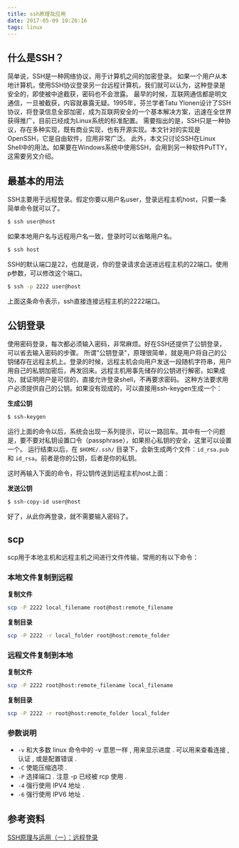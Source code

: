 ```yaml
---
title: ssh原理及应用
date: 2017-05-09 10:26:16
tags: linux
---
```


## 什么是SSH？

简单说，SSH是一种网络协议，用于计算机之间的加密登录。
如果一个用户从本地计算机，使用SSH协议登录另一台远程计算机，我们就可以认为，这种登录是安全的，即使被中途截获，密码也不会泄露。
最早的时候，互联网通信都是明文通信，一旦被截获，内容就暴露无疑。1995年，芬兰学者Tatu Ylonen设计了SSH协议，将登录信息全部加密，成为互联网安全的一个基本解决方案，迅速在全世界获得推广，目前已经成为Linux系统的标准配置。
需要指出的是，SSH只是一种协议，存在多种实现，既有商业实现，也有开源实现。本文针对的实现是OpenSSH，它是自由软件，应用非常广泛。
此外，本文只讨论SSH在Linux Shell中的用法。如果要在Windows系统中使用SSH，会用到另一种软件PuTTY，这需要另文介绍。

## 最基本的用法

SSH主要用于远程登录。假定你要以用户名user，登录远程主机host，只要一条简单命令就可以了。

```bash
$ ssh user@host
```

如果本地用户名与远程用户名一致，登录时可以省略用户名。

```bash
$ ssh host
```

SSH的默认端口是22，也就是说，你的登录请求会送进远程主机的22端口。使用p参数，可以修改这个端口。

```bash
$ ssh -p 2222 user@host
```

上面这条命令表示，ssh直接连接远程主机的2222端口。


## 公钥登录

使用密码登录，每次都必须输入密码，非常麻烦。好在SSH还提供了公钥登录，可以省去输入密码的步骤。
所谓"公钥登录"，原理很简单，就是用户将自己的公钥储存在远程主机上。登录的时候，远程主机会向用户发送一段随机字符串，用户用自己的私钥加密后，再发回来。远程主机用事先储存的公钥进行解密，如果成功，就证明用户是可信的，直接允许登录shell，不再要求密码。
这种方法要求用户必须提供自己的公钥。如果没有现成的，可以直接用ssh-keygen生成一个：

**生成公钥**
　　
```bash
$ ssh-keygen
```

运行上面的命令以后，系统会出现一系列提示，可以一路回车。其中有一个问题是，要不要对私钥设置口令（passphrase），如果担心私钥的安全，这里可以设置一个。
运行结束以后，在 `$HOME/.ssh/` 目录下，会新生成两个文件：`id_rsa.pub` 和 `id_rsa`。前者是你的公钥，后者是你的私钥。

这时再输入下面的命令，将公钥传送到远程主机host上面：

**发送公钥**
　　
```bash
$ ssh-copy-id user@host
```

好了，从此你再登录，就不需要输入密码了。

## scp

scp用于本地主机和远程主机之间进行文件传输，常用的有以下命令：

### 本地文件复制到远程

**复制文件**

```bash
scp -P 2222 local_filename root@host:remote_filename
```

**复制目录**

```bash
scp -P 2222 -r local_folder root@host:remote_folder
```
### 远程文件复制到本地

**复制文件**

```bash
scp -P 2222 root@host:remote_filename local_filename
```

**复制目录**

```bash
scp -P 2222 -r root@host:remote_folder local_folder
```

### 参数说明

- `-v` 和大多数 linux 命令中的 -v 意思一样 , 用来显示进度 . 可以用来查看连接 , 认证 , 或是配置错误 .
- `-C` 使能压缩选项 .
- `-P` 选择端口 . 注意 -p 已经被 rcp 使用 .
- `-4` 强行使用 IPV4 地址 .
- `-6` 强行使用 IPV6 地址 .

## 参考资料

[SSH原理与运用（一）：远程登录](http://www.ruanyifeng.com/blog/2011/12/ssh_remote_login.html)